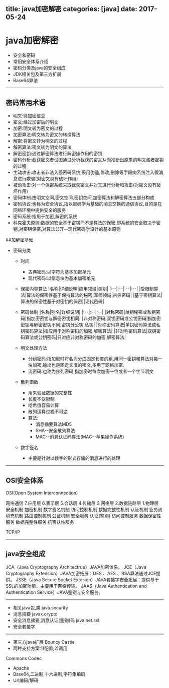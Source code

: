 title: java加密解密
categories: [java]
date: 2017-05-24
---
# java加密解密
- 安全和密码
- 常用安全体系介绍
- 密码分类及java的安全组成
- JDK相关包及第三方扩展
- Base64算法

---
## 密码常用术语
- 明文:待加密信息
- 密文:经过加密后的明文
- 加密:明文转为密文的过程
- 加密算法:明文转为密文的转换算法
- 解密:将密文转为明文的过程
- 解密算法:密文转为明文的算法
- 解密密钥:通过解密算法进行解密操作用的密钥
- 密码分析:截获密文者试图通过分析截获的密文从而推断出原来的明文或者密钥的过程
- 主动攻击:攻击者非法入侵密码系统,采用伪造,修改,删除等手段向系统注入假消息进行欺骗(对密文具有破坏作用)
- 被动攻击:对一个保密系统采取截获密文并对其进行分析和攻击(对密文没有破坏作用)
- 密码体制:由明文空间,密文空间,密钥空间,加密算法和解密算法五部分构成
- 密码协议:也称为安全协议,指以密码学为基础的消息交换的通信协议,目的是在网络环境中提供安全的服务
- 密码系统:指用于加密,解密的系统
- 科克霍夫原则:数据的安全基于密钥而不是算法的保密,即系统的安全取决于密钥,对密钥保密,对算法公开--现代密码学设计的基本原则

##加解密基础
- 密码分类
    + 时间
        * 古典密码:以字符为基本加密单元
        * 现代密码:以信息块为基本加密单元
    + 保密内容算法
    |名称|详细说明|应用领域|类别|
    |:--|:--|:--|:--|
    |受限制算法|算法的保密性基于保持算法的秘密|军师领域|古典密码|
    |基于密钥算法|算法的保密性基于对密钥的保密||现代密码|

    + 密码体制
    |名称|别名|详细说明|
    |:--|:--|:--|
    |对称密码|单钥秘密或私钥密码|指加密密钥与解密密钥相同|
    |非对称密码|双钥密码或公钥密码|指加密密钥与解密密钥不同,密钥分公钥,私钥|
    |对称密码算法|单钥密码算法或私钥密码算法|指应用于对称密码的加密,解密算法|
    |非对称密码算法|双钥密码算法或公钥密码|只对应非对称密码的加密,解密算法|

    + 明文处理方法
        * 分组密码:指加密时将名为分成固定长度的组,用同一密钥和算法对每一块加密,输出也是固定长度的密文,多用于网络加密.
        * 流密码:也称为序列密码.指加密时每次加密一位或者一个字节明文
    + 散列函数
        * 用来验证数据的完整性
        * 长度不受限制
        * 哈希值容易计算
        * 散列运算过程不可逆
        * 算法:
            - 消息摘要算法MD5
            - SHA--安全散列算法
            - MAC--消息认证码算法(MAC--苹果操作系统)
    + 数字签名
        * 主要是针对以数字的形式存储的消息进行的处理

---
## OSI安全体系
OSI(Open System Interconnection)

网络通信
    7.应用层
    6.表示层
    5.会话层
    4.传输层
    3.网络层
    2.数据链路层
    1.物理层
安全机制
    加密机制
    数字签名机制
    访问控制机制
    数据完整性机制
    认证机制
    业务流填充机制
    路由控制机制
    公证机制
安全服务
    认证(鉴别)
    访问控制服务
    数据保密性服务
    数据完整性服务
    抗否认性服务

TCP/IP






----

## java安全组成

JCA（Java Cryptography Architectrue）JAVA加密体系。
JCE（Java Cryptography Extension）JAVA加密拓展：DES 、AES 、RSA算法通过JCE提供。
JSSE（Java Secure Socket Extesion）JAVA套接字安全拓展：提供基于SSL的加密功能，主要用于网络传输。
JAAS（Java Authentication and Authentication Service）JAVA鉴别与安全服务。

---
- 相关java包,类
java.security
 - 消息摘要
javax.crypto
- 安全消息摘要,消息认证(鉴别)码
java.net.ssl
- 安全套接字



----

- 第三方java扩展
Bouncy Castle
- 两种支持方案:1)配置;2)调用

Commons Codec
- Apache
- Base64,二进制,十六进制,字符集编码
- Url编码/解码 





